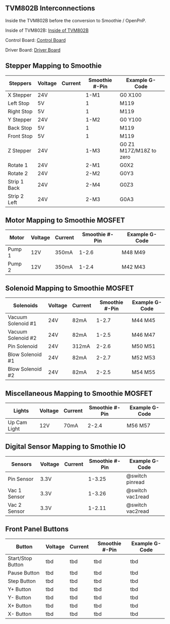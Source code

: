 ## TVM802B Interconnections

Inside the TVM802B before the conversion to Smoothie / OpenPnP.


Inside of TVM802B:
[Inside of TVM802B](https://github.com/johngrabner/tvm802B_2_smoothie_and_OpenPnP/blob/master/Images/Labels%20on%20Images/Slide3%20-%20TVM802B%20Driver.JPG)


Control Board:
[Control Board](https://github.com/johngrabner/tvm802B_2_smoothie_and_OpenPnP/blob/master/Images/Labels%20on%20Images/Slide2%20-%20TVM802B%20Controller.JPG)


Driver Board:
[Driver Board](https://github.com/johngrabner/tvm802B_2_smoothie_and_OpenPnP/blob/master/Images/Labels%20on%20Images/Slide3%20-%20TVM802B%20Driver.JPG)





## Stepper Mapping to Smoothie

| Steppers	          | Voltage	| Current	|Smoothie #-Pin  |  Example G-Code |
| ---                     | ---         | -------       | ----           | ---              |
| X Stepper	          |24V		|               | 1-M1		 | G0 X100	
| Left Stop	          |5V		|               | 1		 | M119	
| Right Stop	          |5V		|               | 1		 | M119	
| Y Stepper	          |24V		|               | 1-M2		 | G0 Y100	
| Back Stop	          |5V		|               | 1		 | M119	
| Front Stop	          |5V		|               | 1		 | M119	
| Z Stepper	          |24V		|               | 1-M3		 | G0 Z1	M17Z/M18Z to zero	
| Rotate 1	          |24V		|               | 2-M1		 | G0X2	
| Rotate 2	          |24V		|               | 2-M2		 | G0Y3	
| Strip 1 Back	          |24V		|               | 2-M4		 | G0Z3	
| Strip 2 Left	          |24V		|               | 2-M3		 | G0A3	

## Motor Mapping to Smoothie MOSFET

| Motor         | Voltage    | Current	|Smoothie #-Pin  |  Example G-Code |
| ---           | ---        | -------  | ----           | ---              |
| Pump 1        | 12V	     | 350mA     | 1-2.6	 | M48	M49
| Pump 2        | 12V	     | 350mA	 | 1-2.4	 | M42	M43

## Solenoid Mapping to Smoothie MOSFET 

| Solenoids	          | Voltage    | Current	|Smoothie #-Pin  |  Example G-Code |
| ---                     | ---        | -------        | ----           | ---              |
| Vacuum Solenoid #1	  | 24V	       | 82mA	        | 1-2.7	     | M44	M45
| Vacuum Solenoid #2	  | 24V	       | 82mA	        | 1-2.5	     | M46	M47
| Pin Solenoid	          | 24V	       | 312mA          | 2-2.6	     | M50	M51
| Blow Solenoid #1	  | 24V	       | 82mA	        | 2-2.7	     | M52	M53
| Blow Solenoid #2	  | 24V	       | 82mA	        | 2-2.5	     | M54	M55

## Miscellaneous Mapping to Smoothie MOSFET

| Lights	   | Voltage    | Current	|Smoothie #-Pin  |  Example G-Code |
| ---              | ---        | -------       | ----           | ---             |
| Up Cam Light	   | 12V	| 70mA	        | 2-2.4          | 	M56	M57


## Digital Sensor Mapping to Smothie IO

| Sensors	  | Voltage    | Current	|Smoothie #-Pin  |  Example G-Code |
| ---             | ---        | -------        | ----           | ---             |					
| Pin Sensor	  |3.3V	       |	        | 1-3.25         |	@switch pinread	
| Vac 1 Sensor	  |3.3V	       |	        | 1-3.26	 |	@switch vac1read
| Vac 2 Sensor	  |3.3V	       |	        | 1-2.11	 |     @switch vac2read

	
## Front Panel Buttons	

| Button                  | Voltage    | Current	|Smoothie #-Pin  |  Example G-Code |
| ---                     | ---        | -------        | ----           | ---             |					
| Start/Stop Button	  |   tbd      |   tbd          |   tbd          |   tbd           |				
| Pause Button	          |   tbd      |   tbd          |   tbd          |   tbd           |
| Step Button	          |   tbd      |   tbd          |   tbd          |   tbd           |					
| Y+ Button	          |   tbd      |   tbd          |   tbd          |   tbd           |
| Y- Button	          |   tbd      |   tbd          |   tbd          |   tbd           |
| X+ Button	          |   tbd      |   tbd          |   tbd          |   tbd           |
| X- Button	          |   tbd      |   tbd          |   tbd          |   tbd           |
